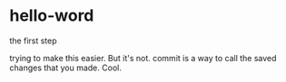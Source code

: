 # hello-word
the first step

trying to make this easier. But it's not. 
commit is a way to call the saved changes that you made. 
Cool.
